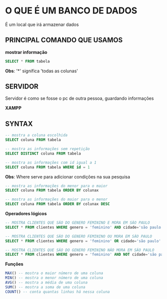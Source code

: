 # O QUE É UM BANCO DE DADOS

É um local que irá armazenar dados

## PRINCIPAL COMANDO QUE USAMOS
**mostrar informação**
``` sql
SELECT * FROM tabela
```
**Obs**: '*' significa 'todas as colunas'


## SERVIDOR
Servidor é como se fosse o pc de outra pessoa, guardando informações

**XAMPP**

## SYNTAX

```sql
-- mostra a coluna escolhida
SELECT coluna FROM tabela
```

```sql
-- mostra as informações sem repetição
SELECT DISTINCT coluna FROM tabela
```

```sql
-- mostra as informações com id igual a 1
SELECT coluna FROM tabela WHERE id = 1
```
**Obs**: Where serve para adicionar condições na sua pesquisa

```sql
-- mostra as informações do menor para o maior
SELECT coluna FROM tabela ORDER BY colunax
```
```sql
-- mostra as informações do maior para o menor
SELECT coluna FROM tabela ORDER BY colunax DESC
```
**Operadores lógicos**
```SQL
-- MOSTRA CLIENTES QUE SÃO DO GENERO FEMININO E MORA EM SÃO PAULO   
SELECT * FROM clientes WHERE genero = 'feminino' AND cidade='são paulo'
```

```SQL
-- MOSTRA CLIENTES QUE SÃO DO GENERO FEMININO OU MORA EM SÃO PAULO   
SELECT * FROM clientes WHERE genero = 'feminino' OR cidade='são paulo'
```
```SQL
-- MOSTRA CLIENTES QUE SÃO DO GENERO FEMININO NÃO MORA EM SÃO PAULO   
SELECT * FROM clientes WHERE genero = 'feminino' AND NOT cidade='são paulo'
```
**Funções**
```sql
MAX() -- mostra o maior número de uma coluna
MIN() -- mostra o menor número de uma coluna
AVG() -- mostra a média de uma coluna
SUM() -- mostra a soma de uma coluna
COUNT() -- conta quantas linhas há nessa coluna
```


